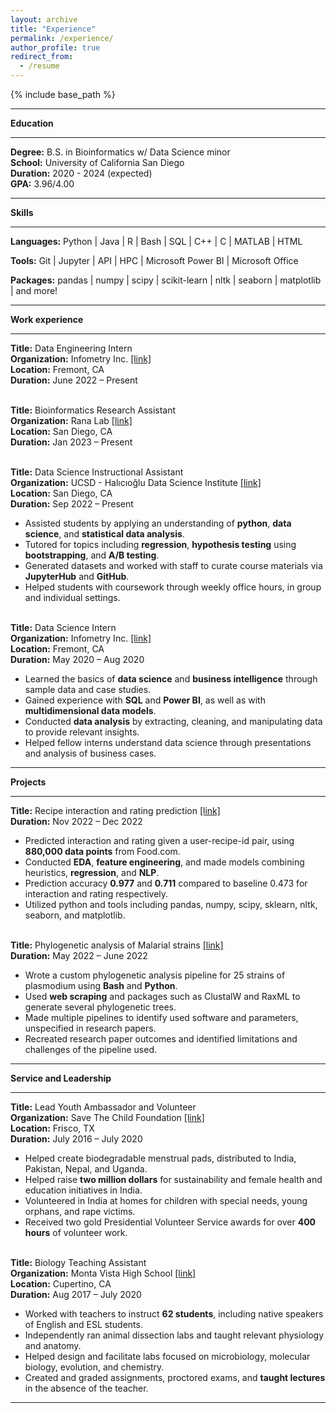 ```yaml
---
layout: archive
title: "Experience"
permalink: /experience/
author_profile: true
redirect_from:
  - /resume
---
```


{% include base_path %}

---

**Education**

---

**Degree:** B.S. in Bioinformatics w/ Data Science minor \
**School:** University of California San Diego \
**Duration:** 2020 - 2024 (expected) \
**GPA:** 3.96/4.00 

---

**Skills**

---

**Languages:** Python  \|  Java  \|   R  \|  Bash  \|  SQL  \|  C++  \|  C \|  MATLAB  \|  HTML  

**Tools:** Git \| Jupyter \| API \| HPC \| Microsoft Power BI \| Microsoft Office

**Packages:** pandas \| numpy \| scipy \| scikit-learn \| nltk \| seaborn \| matplotlib \| and more!


---

**Work experience**

---
**Title:** Data Engineering Intern \
**Organization:** Infometry Inc. [\[link\]](https://www.infometry.net/) \
**Location:** Fremont, CA	\
**Duration:** June 2022 – Present
<br/><br/>

**Title:** Bioinformatics Research Assistant \
**Organization:** Rana Lab [\[link\]](https://ranalab.ucsd.edu/) \
**Location:** San Diego, CA	\
**Duration:** Jan 2023 – Present
<br/><br/>

**Title:** Data Science Instructional Assistant \
**Organization:** UCSD - Halıcıoğlu Data Science Institute [\[link\]](https://datascience.ucsd.edu/) \
**Location:** San Diego, CA	\
**Duration:** Sep 2022 – Present
  * Assisted students by applying an understanding of **python**, **data science**, and **statistical data analysis**.
  * Tutored for topics including **regression**, **hypothesis testing** using **bootstrapping**, and **A/B testing**. 
  * Generated datasets and worked with staff to curate course materials via **JupyterHub** and **GitHub**.
  * Helped students with coursework through weekly office hours, in group and individual settings.
<br/><br/>

**Title:** Data Science Intern \
**Organization:** Infometry Inc. [\[link\]](https://www.infometry.net/) \
**Location:** Fremont, CA	\
**Duration:** May 2020 – Aug 2020 
  * Learned the basics of **data science** and **business intelligence** through sample data and case studies.
  * Gained experience with **SQL** and **Power BI**, as well as with **multidimensional data models**.
  * Conducted **data analysis** by extracting, cleaning, and manipulating data to provide relevant insights.
  * Helped fellow interns understand data science through presentations and analysis of business cases.
    
---

**Projects**

---

**Title:** Recipe interaction and rating prediction [\[link\]](/files/food-com-project.pdf) \
**Duration:** Nov 2022 – Dec 2022
  * Predicted interaction and rating given a user-recipe-id pair, using **880,000 data points** from Food.com.
  * Conducted **EDA**, **feature engineering**, and made models combining heuristics, **regression**, and **NLP**.
  * Prediction accuracy **0.977** and **0.711** compared to baseline 0.473 for interaction and rating respectively.
  * Utilized python and tools including pandas, numpy, scipy, sklearn, nltk, seaborn, and matplotlib.
<br/><br/>

**Title:** Phylogenetic analysis of Malarial strains [\[link\]](/files/phylogenetics-project.pdf) \
**Duration:** May 2022 – June 2022 
  * Wrote a custom phylogenetic analysis pipeline for 25 strains of plasmodium using **Bash** and **Python**.
  * Used **web scraping** and packages such as ClustalW and RaxML to generate several phylogenetic trees. 
  * Made multiple pipelines to identify used software and parameters, unspecified in research papers.
  * Recreated research paper outcomes and identified limitations and challenges of the pipeline used.

---

**Service and Leadership**

---

**Title:** Lead Youth Ambassador and Volunteer \
**Organization:** Save The Child Foundation [\[link\]](https://www.savethechild.org/) \
**Location:** Frisco, TX	\
**Duration:** July 2016 – July 2020 
  * Helped create biodegradable menstrual pads, distributed to India, Pakistan, Nepal, and Uganda.
  * Helped raise **two million dollars** for sustainability and female health and education initiatives in India.
  * Volunteered in India at homes for children with special needs, young orphans, and rape victims.
  * Received two gold Presidential Volunteer Service awards for over **400 hours** of volunteer work.
<br/><br/>

**Title:** Biology Teaching Assistant \
**Organization:** Monta Vista High School [\[link\]](https://mvhs.fuhsd.org/) \
**Location:** Cupertino, CA	\
**Duration:** Aug 2017 – July 2020 
  * Worked with teachers to instruct **62 students**, including native speakers of English and ESL students.
  * Independently ran animal dissection labs and taught relevant physiology and anatomy. 
  * Helped design and facilitate labs focused on microbiology, molecular biology, evolution, and chemistry.
  * Created and graded assignments, proctored exams, and **taught lectures** in the absence of the teacher.

---

